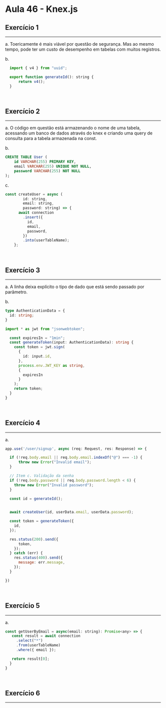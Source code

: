 #  Aula 46 - Knex.js

## Exercício 1 
***
a. Toericamente é mais viável por questão de segurança. Mas ao mesmo tempo, pode ter um custo de desempenho em tabelas com muitos registros.

b.
```js
  import { v4 } from "uuid";

  export function generateId(): string {
      return v4();
  }

```

<br>

## Exercício 2
***
a. O código em questão está armazenando o nome de uma tabela, acessando um banco de dados através do knex e criando uma query de consulta para a tabela armazenada na const.

b.
```sql
CREATE TABLE User (
	id VARCHAR(255) PRIMARY KEY,
    email VARCHAR(255) UNIQUE NOT NULL,
    password VARCHAR(255) NOT NULL
);
```

c.
```js
const createUser = async (
		id: string, 
		email: string, 
		password: string) => {
	  await connection
	    .insert({
	      id,
	      email,
	      password,
	    })
	    .into(userTableName);
	};
```

<br>

## Exercício 3
***
a. A linha deixa explícito o tipo de dado que está sendo passado por parâmetro.

b.
```ts
type AuthenticationData = {
  id: string;
}

import * as jwt from "jsonwebtoken";

  const expiresIn = "1min";
  const generateToken(input: AuthenticationData): string {
    const token = jwt.sign(
      {
        id: input.id,
      },
      process.env.JWT_KEY as string,
      {
        expiresIn
      }
    );
    return token;
  }
}

``` 

<br>

## Exercício 4
***

a.
```js
app.use('/user/signup', async (req: Request, res: Response) => {

  if (!req.body.email || req.body.email.indexOf("@") === -1) {
      throw new Error("Invalid email");
  }

  // Item c. Validação da senha
  if (!req.body.password || req.body.password.length < 6) {
    throw new Error("Invalid password");
  }

  const id = generateId();

  
  await createUser(id, userData.email, userData.password);

  const token = generateToken({
    id,
  });

  res.status(200).send({
      token,
    });
  } catch (err) {
    res.status(400).send({
      message: err.message,
    });
  }

})
```

<br>

## Exercício 5
***

a. 

```js
const getUserByEmail = async(email: string): Promise<any> => {
   const result = await connection
     .select("*")
     .from(userTableName)
     .where({ email });

   return result[0];
  }
}
```

<br>

## Exercício 6
***

